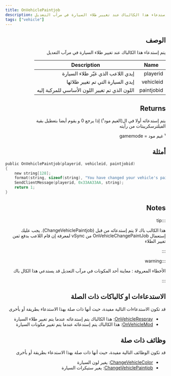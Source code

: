 ```yaml
---
title: OnVehiclePaintjob
description: يتم إستدعاء هذا الكالباك عند تغيير طلاء السيارة في مرآب التعديل
tags: ["vehicle"]
---
```


<div dir="rtl" style={{ textAlign: "right" }}>
    
## الوصف

 يتم إستدعاء هذا الكالباك عند تغيير طلاء السيارة في مرآب التعديل



| Name          | Description                                                  |
| ---------     | ------------------------------------------------------------ |
| playerid      | إيدي اللاعب الذي غيّر طلاء السيارة                            |
| vehicleid     | إيدي السيارة التي تم تغيير طلائها                           |
| paintjobid    | اللون الذي تم تغيير اللون الأساسي للمركبة إليه             |

## Returns

يتم إستدعائه أولا في ال(الغيم مود¹) إذا يرجع 0 و يقوم أيضا بتعطيل بقية الفيلترسكريبتات من رأيته

¹ غيم مود = gamemode
## أمثلة

</div>

```c
public OnVehiclePaintjob(playerid, vehicleid, paintjobid)
{
    new string[128];
    format(string, sizeof(string), "You have changed your vehicle's paintjob to %d!", paintjobid);
    SendClientMessage(playerid, 0x33AA33AA, string);
    return 1;
}
```

<div dir="rtl" style={{ textAlign: "right" }}>

## Notes

:::tip

هذا الكالب باك لا يتم إستدعائه من قبل (ChangeVehiclePaintjob).
يجب عليك إستعمال OnVehicleChangePaintJob من vSync لمعرفة إن قام اللاعب بدفع ثمن تغيير الطلاء

:::

:::warning

الأخطاء المعروفة : معاينة أحد المكونات في مرآب التعديل قد يستدعي هذا الكال باك

:::

## الاستدعاءات او كالباكات ذات الصلة

قد تكون الاستدعاءات التالية مفيدة، حيث أنها ذات صلة بهذا الاستدعاء بطريقة أو بأخرى 

- [OnVehicleRespray](OnVehicleRespray): هذا الكالباك يتم إستدعائه عندما يتم تغيير طلاء السيارة
- [OnVehicleMod](OnVehicleMod): هذا الكالباك يتم إستدعائه عندما يتم تغيير مكونات السيارة

## وظائف ذات صلة

قد تكون الوظائف التالية مفيدة، حيث أنها ذات صلة بهذا الاستدعاء بطريقة أو بأخرى 

- [ChangeVehicleColor](../functions/ChangeVehicleColor): يغير لون السيارة
- [ChangeVehiclePaintjob](../functions/ChangeVehiclePaintjob): يغير ستيكرات السيارة

</div>
